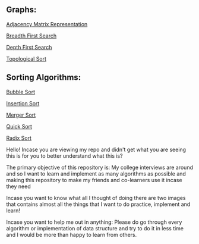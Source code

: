 <h2>Graphs: </h2>

<a href="https://github.com/hem1999/Algorithms/blob/master/Graphs/AdjacencyMatrixRepresentation.py">Adjacency Matrix Representation</a>

<a href="https://github.com/hem1999/Algorithms/blob/master/Graphs/BreadthFirstSearch.py">Breadth First Search</a>

<a href="https://github.com/hem1999/Algorithms/blob/master/Graphs/DepthFirstSearch.py">Depth First Search</a>

<a href="https://github.com/hem1999/Algorithms/blob/master/Graphs/TopologicalSort.py">Topological Sort</a>

<h2>Sorting Algorithms:</h2>

<a href="https://github.com/hem1999/Algorithms/blob/master/Sorting/bubblesort.py">Bubble Sort</a>

<a href="https://github.com/hem1999/Algorithms/blob/master/Sorting/insertionsort.py">Insertion Sort</a>

<a href="https://github.com/hem1999/Algorithms/blob/master/Sorting/merge_sort.py">Merger Sort</a>

<a href="https://github.com/hem1999/Algorithms/blob/master/Sorting/quicksort.py">Quick Sort</a>

<a href="https://github.com/hem1999/Algorithms/blob/master/Sorting/radixsort.py">Radix Sort</a>





















Hello! Incase you are viewing my repo and didn't get what you are seeing this is for you to better understand what this is?

The primary objective of this repository is:
My college interviews are around and so I want to learn and implement as many algorithms as possible and making this repository to make 
my friends and co-learners use it incase they need

Incase you want to know what all I thought of doing there are two images that contains almost all the things that I want to do practice, implement and learn!


Incase you want to help me out in anything:
Please do go through every algorithm or implementation of data structure and try to do it in less time and I would be more than happy to learn from others.
